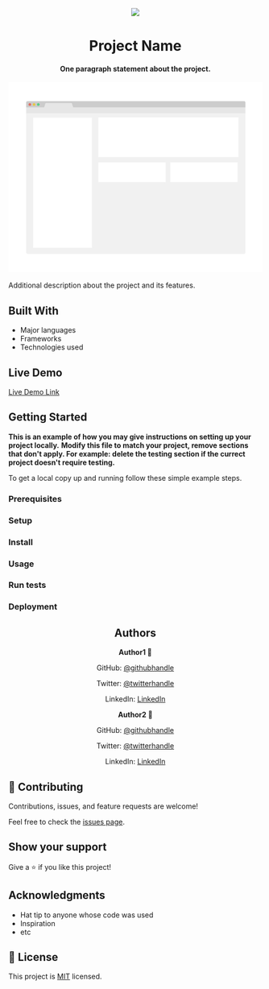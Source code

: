 <p align="center">
  <img src="https://img.shields.io/badge/Microverse-blueviolet">
</p>
  
<h1 align="center">
  Project Name
</h1>

<h4 align="center">
  One paragraph statement about the project.
</h4>

<p align="center">
  <img src="./app_screenshot.png">
</p>
  
Additional description about the project and its features.

## Built With

- Major languages
- Frameworks
- Technologies used

## Live Demo

[Live Demo Link](https://livedemo.com)


## Getting Started

**This is an example of how you may give instructions on setting up your project locally.**
**Modify this file to match your project, remove sections that don't apply. For example: delete the testing section if the currect project doesn't require testing.**


To get a local copy up and running follow these simple example steps.

### Prerequisites

### Setup

### Install

### Usage

### Run tests

### Deployment


<h2 align="center">
  Authors  
</h2>

<p align="center">
  <strong>Author1 👤</strong>  
</p>

<p align="center">
  GitHub: <a href="https://github.com/githubhandle">@githubhandle</a>
</p>
<p align="center">
  Twitter: <a href="https://twitter.com/twitterhandle">@twitterhandle</a>  
</p>
<p align="center">
  LinkedIn: <a href="https://linkedin.com/linkedinhandle">LinkedIn</a>
</p>

<p align="center">
  <strong>Author2 👤</strong>  
</p>

<p align="center">
  GitHub: <a href="https://github.com/githubhandle">@githubhandle</a>
</p>
<p align="center">
  Twitter: <a href="https://twitter.com/twitterhandle">@twitterhandle</a>  
</p>
<p align="center">
  LinkedIn: <a href="https://linkedin.com/linkedinhandle">LinkedIn</a>
</p>

## 🤝 Contributing

Contributions, issues, and feature requests are welcome!

Feel free to check the [issues page](issues/).

## Show your support

Give a ⭐️ if you like this project!

## Acknowledgments

- Hat tip to anyone whose code was used
- Inspiration
- etc

## 📝 License

This project is [MIT](lic.url) licensed.
